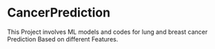 # CancerPrediction
This Project involves ML models and codes for lung and breast cancer Prediction Based on different Features.
